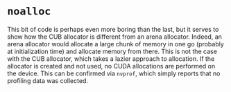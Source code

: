 # `noalloc`

This bit of code is perhaps even more boring than the last, but it serves to
show how the CUB allocator is different from an arena allocator. Indeed, an
arena allocator would allocate a large chunk of memory in one go (probably at
initialization time) and allocate memory from there. This is not the case with
the CUB allocator, which takes a lazier approach to allocation. If the allocator
is created and not used, no CUDA allocations are performed on the device. This
can be confirmed via `nvprof`, which simply reports that no profiling data was
collected.